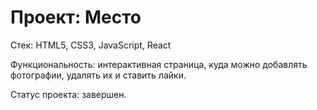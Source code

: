 # Проект: Место

Стек: HTML5, CSS3, JavaScript, React

Функциональность: интерактивная страница, куда можно добавлять фотографии, удалять их и ставить лайки.

Статус проекта: завершен.

